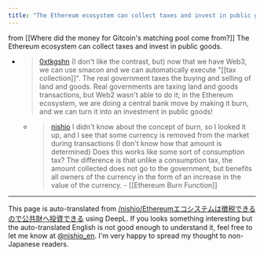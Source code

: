```yaml
---
title: "The Ethereum ecosystem can collect taxes and invest in public goods."
---
```


from  [[Where did the money for Gitcoin's matching pool come from?]]
The Ethereum ecosystem can collect taxes and invest in public goods.
- > [0xtkgshn](https://twitter.com/0xtkgshn/status/1646388483693645826) (I don't like the contrast, but) now that we have Web3, we can use smacon and we can automatically execute "[[tax collection]]". The real government taxes the buying and selling of land and goods. Real governments are taxing land and goods transactions, but Web2 wasn't able to do it; in the Ethereum ecosystem, we are doing a central bank move by making it burn, and we can turn it into an investment in public goods!
    - > [nishio](https://twitter.com/nishio/status/1646391217499013120) I didn't know about the concept of burn, so I looked it up, and I see that some currency is removed from the market during transactions (I don't know how that amount is determined) Does this works like some sort of consumption tax? The difference is that unlike a consumption tax, the amount collected does not go to the government, but benefits all owners of the currency in the form of an increase in the value of the currency.
            - [[Ethereum Burn Function]]


---
This page is auto-translated from [/nishio/Ethereumエコシステムは徴税できるので公共財へ投資できる](https://scrapbox.io/nishio/Ethereumエコシステムは徴税できるので公共財へ投資できる) using DeepL. If you looks something interesting but the auto-translated English is not good enough to understand it, feel free to let me know at [@nishio_en](https://twitter.com/nishio_en). I'm very happy to spread my thought to non-Japanese readers.